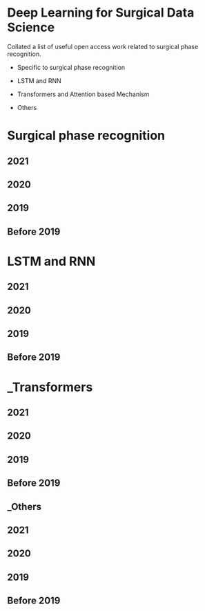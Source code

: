 # Deep Learning for Surgical Data Science
Collated a list of useful open access work related to surgical phase recognition.



- Specific to surgical phase recognition

- LSTM and RNN

- Transformers and Attention based Mechanism

- Others




# Surgical phase recognition

## 2021

## 2020

## 2019

## Before 2019

# LSTM and RNN


## 2021

## 2020

## 2019

## Before 2019


# _Transformers

## 2021

## 2020

## 2019

## Before 2019

## _Others

## 2021

## 2020

## 2019

## Before 2019



